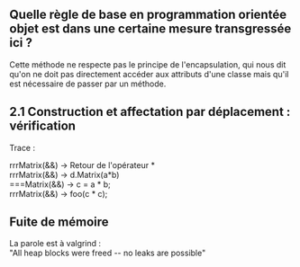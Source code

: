 ## Quelle règle de base en programmation orientée objet est dans une certaine mesure transgressée ici ?

Cette méthode ne respecte pas le principe de l'encapsulation, qui nous dit qu'on ne doit pas directement accéder aux attributs d'une classe mais qu'il est nécessaire de passer par un méthode.

## 2.1 Construction et affectation par déplacement : vérification

Trace :

rrrMatrix(&&) -> Retour de l'opérateur *  
rrrMatrix(&&) -> d.Matrix(a*b)  
===Matrix(&&) -> c = a * b;  
rrrMatrix(&&) -> foo(c * c);  

## Fuite de mémoire

La parole est à valgrind :  
    "All heap blocks were freed -- no leaks are possible"
